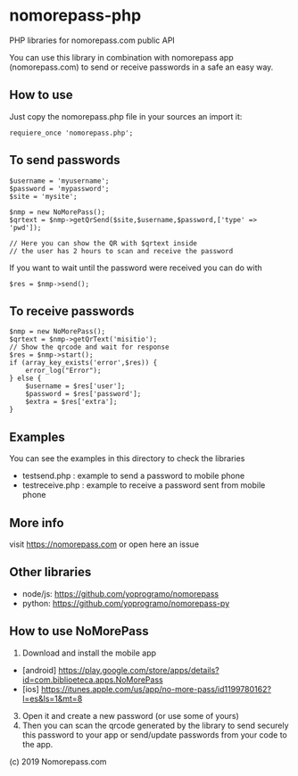 # nomorepass-php
PHP libraries for nomorepass.com public API

You can use this library in combination with nomorepass app (nomorepass.com) to send or receive passwords in a safe an easy way.

## How to use

Just copy the nomorepass.php file in your sources an import it:

```
requiere_once 'nomorepass.php';
```

## To send passwords

```
$username = 'myusername';
$password = 'mypassword';
$site = 'mysite';

$nmp = new NoMorePass();
$qrtext = $nmp->getQrSend($site,$username,$password,['type' => 'pwd']);

// Here you can show the QR with $qrtext inside
// the user has 2 hours to scan and receive the password
```

If you want to wait until the password were received you can do with

```
$res = $nmp->send();
```

## To receive passwords

```
$nmp = new NoMorePass();
$qrtext = $nmp->getQrText('misitio');
// Show the qrcode and wait for response
$res = $nmp->start();
if (array_key_exists('error',$res)) {
    error_log("Error");
} else {
    $username = $res['user'];
    $password = $res['password'];
    $extra = $res['extra'];
}
```

## Examples

You can see the examples in this directory to check the libraries

* testsend.php : example to send a password to mobile phone
* testreceive.php : example to receive a password sent from mobile phone

## More info

visit https://nomorepass.com or open here an issue

## Other libraries

* node/js: https://github.com/yoprogramo/nomorepass
* python: https://github.com/yoprogramo/nomorepass-py

## How to use NoMorePass

1. Download and install the mobile app

* [android] https://play.google.com/store/apps/details?id=com.biblioeteca.apps.NoMorePass
* [ios] https://itunes.apple.com/us/app/no-more-pass/id1199780162?l=es&ls=1&mt=8

3. Open it and create a new password (or use some of yours)
4. Then you can scan the qrcode generated by the library to send securely this password to your app or send/update passwords from your code to the app.

(c) 2019 Nomorepass.com
